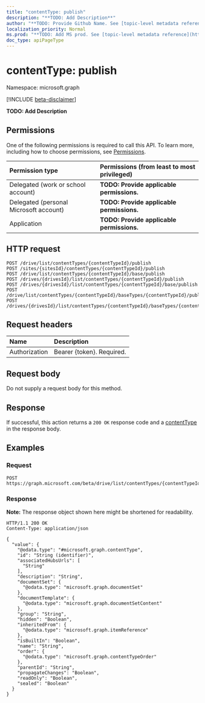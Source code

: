 ```yaml
---
title: "contentType: publish"
description: "**TODO: Add Description**"
author: "**TODO: Provide Github Name. See [topic-level metadata reference](https://msgo.azurewebsites.net/add/document/guidelines/metadata.html#topic-level-metadata)**"
localization_priority: Normal
ms.prod: "**TODO: Add MS prod. See [topic-level metadata reference](https://msgo.azurewebsites.net/add/document/guidelines/metadata.html#topic-level-metadata)**"
doc_type: apiPageType
---
```


# contentType: publish
Namespace: microsoft.graph

[!INCLUDE [beta-disclaimer](../../includes/beta-disclaimer.md)]

**TODO: Add Description**

## Permissions
One of the following permissions is required to call this API. To learn more, including how to choose permissions, see [Permissions](/graph/permissions-reference).

|Permission type|Permissions (from least to most privileged)|
|:---|:---|
|Delegated (work or school account)|**TODO: Provide applicable permissions.**|
|Delegated (personal Microsoft account)|**TODO: Provide applicable permissions.**|
|Application|**TODO: Provide applicable permissions.**|

## HTTP request

<!-- {
  "blockType": "ignored"
}
-->
``` http
POST /drive/list/contentTypes/{contentTypeId}/publish
POST /sites/{sitesId}/contentTypes/{contentTypeId}/publish
POST /drive/list/contentTypes/{contentTypeId}/base/publish
POST /drives/{drivesId}/list/contentTypes/{contentTypeId}/publish
POST /drives/{drivesId}/list/contentTypes/{contentTypeId}/base/publish
POST /drive/list/contentTypes/{contentTypeId}/baseTypes/{contentTypeId}/publish
POST /drives/{drivesId}/list/contentTypes/{contentTypeId}/baseTypes/{contentTypeId}/publish
```

## Request headers
|Name|Description|
|:---|:---|
|Authorization|Bearer {token}. Required.|

## Request body
Do not supply a request body for this method.

## Response

If successful, this action returns a `200 OK` response code and a [contentType](../resources/contenttype.md) in the response body.

## Examples

### Request
<!-- {
  "blockType": "request",
  "name": "contenttype_publish"
}
-->
``` http
POST https://graph.microsoft.com/beta/drive/list/contentTypes/{contentTypeId}/publish
```


### Response
**Note:** The response object shown here might be shortened for readability.
<!-- {
  "blockType": "response",
  "truncated": true,
  "@odata.type": "microsoft.graph.contentType"
}
-->
``` http
HTTP/1.1 200 OK
Content-Type: application/json

{
  "value": {
    "@odata.type": "#microsoft.graph.contentType",
    "id": "String (identifier)",
    "associatedHubsUrls": [
      "String"
    ],
    "description": "String",
    "documentSet": {
      "@odata.type": "microsoft.graph.documentSet"
    },
    "documentTemplate": {
      "@odata.type": "microsoft.graph.documentSetContent"
    },
    "group": "String",
    "hidden": "Boolean",
    "inheritedFrom": {
      "@odata.type": "microsoft.graph.itemReference"
    },
    "isBuiltIn": "Boolean",
    "name": "String",
    "order": {
      "@odata.type": "microsoft.graph.contentTypeOrder"
    },
    "parentId": "String",
    "propagateChanges": "Boolean",
    "readOnly": "Boolean",
    "sealed": "Boolean"
  }
}
```

